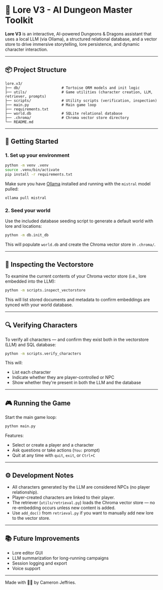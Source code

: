 # 🐉 Lore V3 - AI Dungeon Master Toolkit

**Lore V3** is an interactive, AI-powered Dungeons & Dragons assistant that uses a local LLM (via Ollama), a structured relational database, and a vector store to drive immersive storytelling, lore persistence, and dynamic character interaction.

---

## 📦 Project Structure

```
lore.v3/
├── db/                   # Tortoise ORM models and init logic
├── utils/                # Game utilities (character creation, LLM, retriever, prompts)
├── scripts/              # Utility scripts (verification, inspection)
├── main.py               # Main game loop
├── requirements.txt
├── world.db              # SQLite relational database
├── .chroma/              # Chroma vector store directory
└── README.md
```

---

## 🚀 Getting Started

### 1. Set up your environment

```bash
python -m venv .venv
source .venv/bin/activate
pip install -r requirements.txt
```

Make sure you have [Ollama](https://ollama.com) installed and running with the `mistral` model pulled:

```bash
ollama pull mistral
```

### 2. Seed your world

Use the included database seeding script to generate a default world with lore and locations:

```bash
python -m db.init_db
```

This will populate `world.db` and create the Chroma vector store in `.chroma/`.

---

## 🧠 Inspecting the Vectorstore

To examine the current contents of your Chroma vector store (i.e., lore embedded into the LLM):

```bash
python -m scripts.inspect_vectorstore
```

This will list stored documents and metadata to confirm embeddings are synced with your world database.

---

## 🔍 Verifying Characters

To verify all characters — and confirm they exist both in the vectorstore (LLM) and SQL database:

```bash
python -m scripts.verify_characters
```

This will:

- List each character
- Indicate whether they are player-controlled or NPC
- Show whether they're present in both the LLM and the database

---

## 🎮 Running the Game

Start the main game loop:

```bash
python main.py
```

Features:

- Select or create a player and a character
- Ask questions or take actions (`You:` prompt)
- Quit at any time with `quit`, `exit`, or `Ctrl+C`

---

## ⚙️ Development Notes

- All characters generated by the LLM are considered NPCs (no player relationship).
- Player-created characters are linked to their player.
- The retriever (`utils/retrieval.py`) loads the Chroma vector store — no re-embedding occurs unless new content is added.
- Use `add_doc()` from `retrieval.py` if you want to manually add new lore to the vector store.

---

## 📚 Future Improvements

- Lore editor GUI
- LLM summarization for long-running campaigns
- Session logging and export
- Voice support

---

Made with 🧙‍♂️ by Cameron Jeffries.
